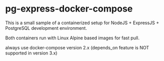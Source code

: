 # pg-express-docker-compose

This is a small sample of a containerized setup for NodeJS + ExpressJS + PostgreSQL development environment.

Both containers run with Linux Alpine based images for fast pull.

always use docker-compose version 2.x (depends_on feature is NOT supported in version 3.x)
